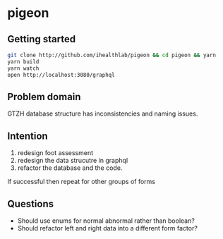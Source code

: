 # pigeon

## Getting started

```bash
git clone http://github.com/ihealthlab/pigeon && cd pigeon && yarn
yarn build
yarn watch
open http://localhost:3080/graphql
```

## Problem domain

GTZH database structure has inconsistencies and naming issues.

## Intention

1. redesign foot assessment
1. redesign the data strucutre in graphql
1. refactor the database and the code.

If successful then repeat for other groups of forms


## Questions

* Should use enums for normal abnormal rather than boolean?
* Should refactor left and right data into a different form factor?
